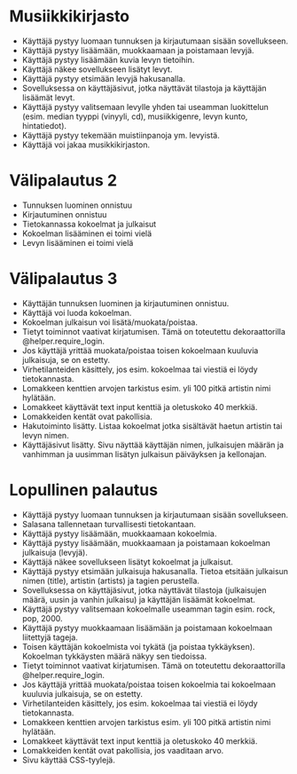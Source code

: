# Musiikkikirjasto

- Käyttäjä pystyy luomaan tunnuksen ja kirjautumaan sisään sovellukseen.
- Käyttäjä pystyy lisäämään, muokkaamaan ja poistamaan levyjä.
- Käyttäjä pystyy lisäämään kuvia levyn tietoihin.
- Käyttäjä näkee sovellukseen lisätyt levyt.
- Käyttäjä pystyy etsimään levyjä hakusanalla.
- Sovelluksessa on käyttäjäsivut, jotka näyttävät tilastoja ja käyttäjän lisäämät levyt.
- Käyttäjä pystyy valitsemaan levylle yhden tai useamman luokittelun (esim. median tyyppi (vinyyli, cd), musiikkigenre, levyn kunto, hintatiedot).
- Käyttäjä pystyy tekemään muistiinpanoja ym. levyistä.
- Käyttäjä voi jakaa musikkikirjaston. 

# Välipalautus 2 
- Tunnuksen luominen onnistuu
- Kirjautuminen onnistuu
- Tietokannassa kokoelmat ja julkaisut
- Kokoelman lisääminen ei toimi vielä
- Levyn lisääminen ei toimi vielä

# Välipalautus 3
- Käyttäjän tunnuksen luominen ja kirjautuminen onnistuu.
- Käyttäjä voi luoda kokoelman.
- Kokoelman julkaisun voi lisätä/muokata/poistaa.
- Tietyt toiminnot vaativat kirjatumisen. Tämä on toteutettu dekoraattorilla @helper.require_login.
- Jos käyttäjä yrittää muokata/poistaa toisen kokoelmaan kuuluvia julkaisuja, se on estetty.
- Virhetilanteiden käsittely, jos esim. kokoelmaa tai viestiä ei löydy tietokannasta.
- Lomakkeen kenttien arvojen tarkistus esim. yli 100 pitkä artistin nimi hylätään.
- Lomakkeet käyttävät text input kenttiä ja oletuskoko 40 merkkiä.
- Lomakkeiden kentät ovat pakollisia.
- Hakutoiminto lisätty. Listaa kokoelmat jotka sisältävät haetun artistin tai levyn nimen.
- Käyttäjäsivut lisätty. Sivu näyttää käyttäjän nimen, julkaisujen määrän ja vanhimman ja uusimman lisätyn julkaisun päiväyksen ja kellonajan. 

# Lopullinen palautus
- Käyttäjä pystyy luomaan tunnuksen ja kirjautumaan sisään sovellukseen.
- Salasana tallennetaan turvallisesti tietokantaan.
- Käyttäjä pystyy lisäämään, muokkaamaan kokoelmia.
- Käyttäjä pystyy lisäämään, muokkaamaan ja poistamaan kokoelman julkaisuja (levyjä).
- Käyttäjä näkee sovellukseen lisätyt kokoelmat ja julkaisut.
- Käyttäjä pystyy etsimään julkaisuja hakusanalla. Tietoa etsitään julkaisun nimen (title), artistin (artists) ja tagien perustella.
- Sovelluksessa on käyttäjäsivut, jotka näyttävät tilastoja (julkaisujen määrä, uusin ja vanhin julkaisu) ja käyttäjän lisäämät kokoelmat.
- Käyttäjä pystyy valitsemaan kokoelmalle useamman tagin esim. rock, pop, 2000.
- Käyttäjä pystyy muokkaamaan lisäämään ja poistamaan kokoelmaan liitettyjä tageja.
- Toisen käyttäjän kokoelmista voi tykätä (ja poistaa tykkäyksen). Kokoelman tykkäysten määrä näkyy sen tiedoissa.
- Tietyt toiminnot vaativat kirjatumisen. Tämä on toteutettu dekoraattorilla @helper.require_login.
- Jos käyttäjä yrittää muokata/poistaa toisen kokoelmia tai kokoelmaan kuuluvia julkaisuja, se on estetty.
- Virhetilanteiden käsittely, jos esim. kokoelmaa tai viestiä ei löydy tietokannasta.
- Lomakkeen kenttien arvojen tarkistus esim. yli 100 pitkä artistin nimi hylätään.
- Lomakkeet käyttävät text input kenttiä ja oletuskoko 40 merkkiä.
- Lomakkeiden kentät ovat pakollisia, jos vaaditaan arvo.
- Sivu käyttää CSS-tyylejä.



